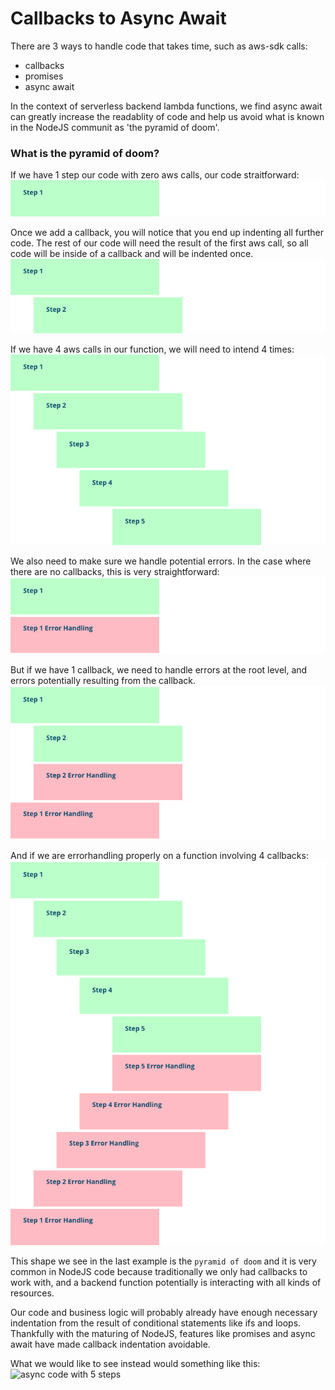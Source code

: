 # Callbacks to Async Await

There are 3 ways to handle code that takes time, such as aws-sdk calls:
- callbacks
- promises
- async await

In the context of serverless backend lambda functions, we find async await can greatly increase the
readablity of code and help us avoid what is known in the NodeJS communit as 'the pyramid of doom'. 

### What is the pyramid of doom?
If we have 1 step our code with zero aws calls, our code straitforward:
![code with no callbacks](./assets/cb_01.png)

Once we add a callback, you will notice that you end up indenting all further code. The rest of our code
will need the result of the first aws call, so all code will be inside of a callback and will be indented once.
![code with 1 callback](./assets/cb_02.png)

If we have 4 aws calls in our function, we will need to intend 4 times:
![code with 4 callbacks](./assets/cb_03.png)


We also need to make sure we handle potential errors. In the case where there are no callbacks, this is very straightforward:
![code with no callbacks](./assets/cb_e_01.png)

But if we have 1 callback, we need to handle errors at the root level, and errors potentially resulting from the callback.
![code with 1 callback and error handling](./assets/cb_e_02.png)

And if we are errorhandling properly on a function involving 4 callbacks:
![code with 4 callback and error handling](./assets/cb_e_03.png)

This shape we see in the last example is the `pyramid of doom` and it is very common in NodeJS code because traditionally we only had callbacks to work with, and a backend function potentially is interacting with all kinds of resources.

Our code and business logic will probably already have enough necessary indentation from the result of conditional statements like ifs and loops. Thankfully with the maturing of NodeJS, features like promises and async await have made callback indentation avoidable. 

What we would like to see instead would something like this:
![async code with 5 steps](./assets/aa_3.png)



